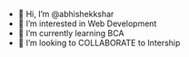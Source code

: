 - 👋 Hi, I’m @abhishekkshar
- 👀 I’m interested in Web Development 
- 🌱 I’m currently learning BCA
- 💞️ I’m looking to COLLABORATE to Intership 


<!---
abhishekkshar/abhishekkshar is a ✨ special ✨ repository because its `README.md` (this file) appears on your GitHub profile.
You can click the Preview link to take a look at your changes.
--->
